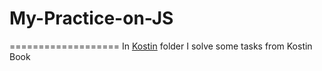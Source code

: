 # My-Practice-on-JS
===================
In  [Kostin](https://github.com/mr-bmv/My-Practice-on-JS/tree/master/Kostin) folder I solve some tasks from Kostin Book
